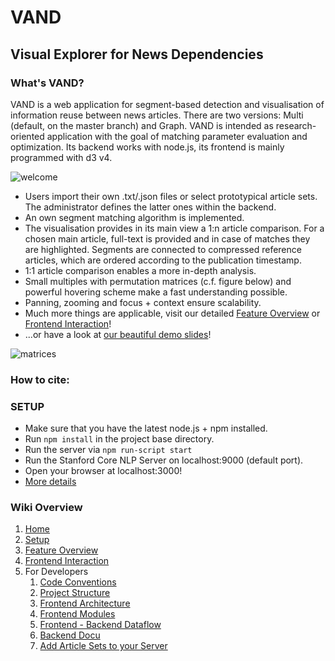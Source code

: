 # VAND

## Visual Explorer for News Dependencies

### What's VAND?
VAND is a web application for segment-based detection and visualisation of information reuse between
news articles. There are two versions: Multi (default, on the master branch) and Graph. VAND is intended as research-oriented application with the goal of matching parameter evaluation
and optimization. Its backend works with node.js, its frontend is mainly programmed with d3 v4.
 
 ![welcome](https://i.imgur.com/F40RQK8.jpg)
 
 

* Users import their own .txt/.json files or select prototypical article sets. The administrator
defines the latter ones within the backend. 
* An own segment matching algorithm is implemented. 
* The visualisation provides in its main view a 1:n article comparison. For a chosen main article, full-text is provided and in case of matches they are highlighted. Segments are connected to compressed reference articles, which are ordered according to the publication timestamp. 
* 1:1 article comparison enables a more in-depth analysis. 
* Small multiples with permutation matrices (c.f. figure below) and powerful hovering scheme make a fast understanding possible.
* Panning, zooming and focus + context ensure scalability. 
* Much more things are applicable, visit our detailed [Feature Overview](https://github.com/PMeschenmoser/Visual-Analyzer-for-News-Dependencies/wiki/VAND-Multi:-Feature-Overview) or 
[Frontend Interaction](https://github.com/PMeschenmoser/Visual-Analyzer-for-News-Dependencies/wiki/VAND-Multi:-Frontend-Interaction)! 
* ...or have a look at [our beautiful demo slides](https://github.com/PMeschenmoser/Visual-Analyzer-for-News-Dependencies/raw/multifinal/_wikidata/demo.pdf)! 

![matrices](https://i.imgur.com/gYILp4m.png)

### How to cite: 

### SETUP
* Make sure that you have the latest node.js + npm installed.
* Run `npm install` in the project base directory. 
* Run the server via `npm run-script start`
* Run the Stanford Core NLP Server on localhost:9000 (default port).
* Open your browser at localhost:3000!
* [More details](https://github.com/fhamborg/semantictemporal-vis/wiki/Setup)

### Wiki Overview
1. [Home](https://github.com/PMeschenmoser/Visual-Analyzer-for-News-Dependencies/wiki/)
2. [Setup](https://github.com/PMeschenmoser/Visual-Analyzer-for-News-Dependencies/wiki/Setup)
3. [Feature Overview](https://github.com/PMeschenmoser/Visual-Analyzer-for-News-Dependencies/wiki/VAND-Multi:-Feature-Overview)
4. [Frontend Interaction](https://github.com/PMeschenmoser/Visual-Analyzer-for-News-Dependencies/wiki/VAND-Multi:-Frontend-Interaction)
5. For Developers
    1. [Code Conventions](https://github.com/PMeschenmoser/Visual-Analyzer-for-News-Dependencies/wiki/Code-Conventions)
    2. [Project Structure](https://github.com/PMeschenmoser/Visual-Analyzer-for-News-Dependencies/wiki/Project-Structure)
    3. [Frontend Architecture](https://github.com/PMeschenmoser/Visual-Analyzer-for-News-Dependencies/wiki/VAND-Multi:-Frontend-Architecture)
    4. [Frontend Modules](https://github.com/PMeschenmoser/Visual-Analyzer-for-News-Dependencies/wiki/VAND-Multi:-Frontend-Modules) 
    5. [Frontend - Backend Dataflow](https://github.com/PMeschenmoser/Visual-Analyzer-for-News-Dependencies/wiki/Frontend---Backend-Communcation-(Data-flow))
    6. [Backend Docu](https://github.com/PMeschenmoser/Visual-Analyzer-for-News-Dependencies/wiki/Backend)
    7. [Add Article Sets to your Server](https://github.com/PMeschenmoser/Visual-Analyzer-for-News-Dependencies/wiki/Add-Article-Sets-to-your-Server)



